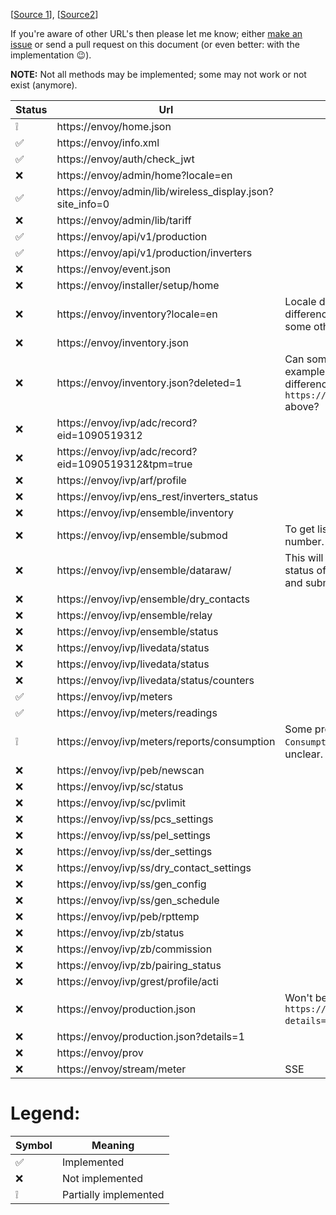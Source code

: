 ﻿[[Source 1](https://gathering.tweakers.net/forum/list_message/67668598#67668598)], [[Source2](Docs/ENVOY-Envoy%20REST%20Interface.pdf)]

If you're aware of other URL's then please let me know; either [make an issue](https://github.com/RobThree/NEnvoy/issues/new?title=New%20Envoy%20url) or send a pull request on this document (or even better: with the implementation :wink:).

**NOTE:** Not all methods may be implemented; some may not work or not exist (anymore).

Status | Url | Note
-|-|-
❕|https://envoy/home.json
✅|https://envoy/info.xml
✅|https://envoy/auth/check_jwt
❌|https://envoy/admin/home?locale=en
✅|https://envoy/admin/lib/wireless_display.json?site_info=0
❌|https://envoy/admin/lib/tariff
✅|https://envoy/api/v1/production
✅|https://envoy/api/v1/production/inverters
❌|https://envoy/event.json
❌|https://envoy/installer/setup/home
❌|https://envoy/inventory?locale=en | Locale doesn't seem to make a difference (tried `de`, `nl`, `it` and some others)
❌|https://envoy/inventory.json
❌|https://envoy/inventory.json?deleted=1 | Can someone provide an example json and point out the difference with `https://envoy/inventory.json` above?
❌|https://envoy/ivp/adc/record?eid=1090519312
❌|https://envoy/ivp/adc/record?eid=1090519312&tpm=true
❌|https://envoy/ivp/arf/profile
❌|https://envoy/ivp/ens_rest/inverters_status
❌|https://envoy/ivp/ensemble/inventory
❌|https://envoy/ivp/ensemble/submod | To get list of all submod serial number.
❌|https://envoy/ivp/ensemble/dataraw/<Serial number of EnChg> | This will provide telemetry status of all units of encharge and submodules.
❌|https://envoy/ivp/ensemble/dry_contacts
❌|https://envoy/ivp/ensemble/relay
❌|https://envoy/ivp/ensemble/status
❌|https://envoy/ivp/livedata/status
❌|https://envoy/ivp/livedata/status
❌|https://envoy/ivp/livedata/status/counters
✅|https://envoy/ivp/meters
✅|https://envoy/ivp/meters/readings
❕|https://envoy/ivp/meters/reports/consumption | Some properties on `ConsumptionValues` are still unclear.
❌|https://envoy/ivp/peb/newscan
❌|https://envoy/ivp/sc/status
❌|https://envoy/ivp/sc/pvlimit
❌|https://envoy/ivp/ss/pcs_settings
❌|https://envoy/ivp/ss/pel_settings
❌|https://envoy/ivp/ss/der_settings
❌|https://envoy/ivp/ss/dry_contact_settings
❌|https://envoy/ivp/ss/gen_config
❌|https://envoy/ivp/ss/gen_schedule
❌|https://envoy/ivp/peb/rpttemp
❌|https://envoy/ivp/zb/status
❌|https://envoy/ivp/zb/commission
❌|https://envoy/ivp/zb/pairing_status
❌|https://envoy/ivp/grest/profile/acti
❌|https://envoy/production.json | Won't be implemented, see `https://envoy/production.json?details=1` below
❌|https://envoy/production.json?details=1
❌|https://envoy/prov
❌|https://envoy/stream/meter | SSE

# Legend:

Symbol | Meaning
-|-
✅|Implemented
❌|Not implemented
❕|Partially implemented